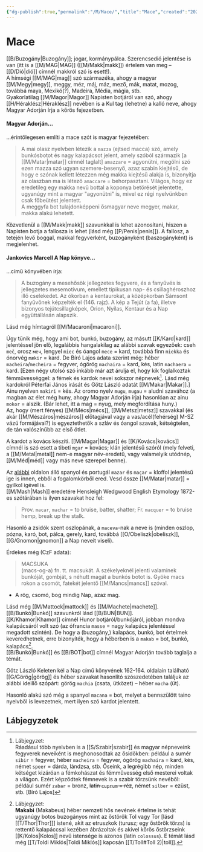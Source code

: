 ```yaml
---
{"dg-publish":true,"permalink":"/M/Mace/","title":"Mace","created":"2024-05-09T01:27","updated":"2025-09-28T21:31"}
---
```



# Mace

[[B/Buzogány\|Buzogány]]; jogar, kormánypálca. Szerencsedió jelentése is van (itt is a [[M/MAG\|MAG]] ([[M/Makk\|makk]]) értelem van meg – [[D/Dió\|dió]] címnél makkról szó is esett!).  
A hímségi [[M/MAG\|mag]] szó származéka, ahogy a magyar [[M/Megy\|megy]], meggy, méz, máj, máz, mező, mák, matat, mozog, továbbá maya, Mexikó(?), Madeira, Média, mágia, stb.  
Gyakorlatilag [[M/Magor\|Magor]] Napisten botjáról van szó, ahogy [[H/Héraklész\|Héraklész]] nevében is a Kul tag (lehetne) a kalló neve, ahogy Magyar Adorján írja a kőrös fejezetben.  

#### Magyar Adorján...

...érintőlegesen említi a mace szót is magyar fejezetében:  
> A mai olasz nyelvben létezik a `mazza` (ejtsed macca) szó, amely bunkósbotot és nagy kalapácsot jelent, amely szóból származik \[a [[M/Matar\|matar]] címnél taglalt\] `amazzare` = agyonütni, megölni szó ezen mazza szó ugyan szemere-besenyő, azaz szabin kiejtésű, de hogy e szónak kellett létezzen még makka kiejtésű alakja is, bizonyítja az olaszban ma is létező `amaccare` = behorpasztani. Világos, hogy ez eredetileg egy makka nevű bottal a koponya betörését jelentette, ugyanúgy mint a magyar "agyonütni" is, mivel ez régi nyelvünkben csak főbeütést jelentett.  
> A meggyfa bot tulajdonképpeni ősmagyar neve megyer, makar, makka alakú lehetett.  

Közvetlenül a [[M/Makk\|makk]] szavunkkal is lehet azonosítani, hiszen a Napisten botja a fallosza is lehet (lásd még [[P/Penis\|penis]]). A fallosz, a tetején levő boggal, makkal fegyverként, buzogányként (baszogányként) is megjelenhet.  

#### Jankovics Marcell A Nap könyve...  

...című könyvében írja:  
> A buzogány a mesehősök jellegzetes fegyvere, és a fanyűvés is jellegzetes mesemotívum, emellett tipikusan nap- és csillaghéroszhoz illő cselekedet. Az ókorban a kentaurokat, a középkorban Sámsont fanyűvőnek képzelték el (146. rajz). A kép a Tejút (a fa), illetve bizonyos tejútcsillagképek, Orion, Nyilas, Kentaur és a Nap együttállásán alapszik.  

Lásd még hímtagról [[M/Macaroni\|macaroni]].  

Úgy tűnik még, hogy ami bot, bunkó, buzogány, az másutt [[K/Kard\|kard]] jelentéssel jön elő, legalábbis hangalakilag az alábbi szavak egyezőek: cseh `meč`, orosz `меч`, lengyel `miec` és óangol `mece` = kard, továbbá finn `miekka` és ónorvég `mækir` = kard. De Bíró Lajos adata szerint még: héber `macheira`/`mecheira` = fegyver, ógörög `machaira` = kard, kés, latin `machaera` = kard. \[Ezen négy utolsó szó inkább már azt árulja el, hogy kik foglalkoztak fémművességgel: a fémek és kardok nevei sokszor népnevek[^1]. Lásd még kardokról Péterfai János írását és Götz László adatát [[M/Makar\|Makar]].\]  
Ainu nyelven `makiri` = kés. Az oromo nyelv `mugu`, `mugau` = aludni szavához (a magban az élet még huny, ahogy Magyar Adorján írja) hasonlóan az ainu `mokor` = alszik. (Bár lehet, itt a mag = nyug, mely megfordítása huny.)  
Az, hogy (mert fényes) [[M/Mécs\|mécs]], [[M/Metsz\|metsz]] szavakkal (és akár [[M/Mészáros\|mészáros]] előtagjával vagy a vas/acél(fehérség) M-SZ vázú formájával?) is egyeztethetők a szláv és óangol szavak, kétségtelen, de tán valószínűbb az első ötlet.  

A kardot a kovács készíti. [[M/Magar\|Magar]] és [[K/Kovács\|kovács]] címnél is szó esett a tibeti `mgar` = kovács; klán jelentésű szóról (mely felveti, a [[M/Metal\|metal]] nem-e magyar név-eredetű, vagy valamelyik utódnép, [[M/Méd\|méd]] vagy más neve szerepel benne).  

Az [alábbi](https://www.wordsense.eu/mazara/) oldalon álló spanyol és portugál `mazar` és `maçar` = kloffol jelentésű ige is innen, ebből a fogalomkörből ered. Vesd össze [[M/Matar\|matar]] = gyilkol igével is.  
[[M/Mash\|Mash]] eredetére Hensleigh Wedgwood English Etymology 1872-es szótárában is ilyen szavakat hoz fel:  
> Prov. `macar`, `machar` = to bruise, batter, shatter; Fr. `macquer` = to bruise hemp, break up the stalk.  

Hasonló a zsidók szent oszlopának, a `maceva`-nak a neve is (minden oszlop, pózna, karó, bot, pálca, gerely, kard, továbbá [[O/Obeliszk\|obeliszk]], [[G/Gnomon\|gnomon]] a Nap neveit viseli).  

Érdekes még (CzF adata):  
> MACSUKA  
>  (macs-og-a) fn. tt. macsukát. A székelyeknél jelenti valaminek bunkóját, gombját, s néhutt magát a bunkós botot is. Gyöke macs rokon a csomót, fatekét jelentő [[M/Mancs\|mancs]] szóval.  
- A rög, csomó, bog mindig Nap, azaz mag.

Lásd még [[M/Mattock\|mattock]] és [[M/Machete\|machete]]. [[B/Bunkó\|Bunkó]] szavunkról lásd [[B/BUN\|BUN]].  
[[K/Khamor\|Khamor]] címnél Hunor botjáról/bunkójáról, jobban mondva kalapácsáról volt szó (az ófrancia `masse` = nagy kalapács jelentéssel megadott szintén). De hogy a (buzogány,) kalapács, bunkó, bot értelmek keveredhetnek, erre bizonyíték, hogy a héberben is a `makab` = bot, bunkó, kalapács[^2].  
[[B/Bunkó\|Bunkó]] és [[B/BOT\|bot]] címnél Magyar Adorján tovább taglalja a témát.  

Götz László Keleten kél a Nap című könyvének 162-164. oldalain található [[G/Görög\|görög]] és héber szavakat hasonlító szószedetében találjuk az alábbi ideillő szópárt: görög `machia` (csata, ütközet) – héber `macha` (üt).

Hasonló alakú szó még a spanyol `macana` = bot, melyet a bennszülött taino nyelvből is levezetnek, mert ilyen szó kardot jelentett.  

## Lábjegyzetek

[^1]: Lábjegyzet:  
Ráadásul több nyelvben is a [[S/Szabir\|szabir]] és magyar népneveink fegyverek neveiként is meghonosodtak az ősidőkben: például a sumér `sibir` = fegyver, héber `macheira` = fegyver, ógörög `machaira` = kard, kés, német `speer` = dárda, lándzsa, stb. Őseink, a legrégibb nép, minden kétséget kizáróan a fémkohászat és fémművesség első mesterei voltak a világon. Ezért képződtek fémnevek is a szabir törzsünk nevéből: például sumér `zabar` = bronz, ~~latin `cuprum` = réz~~, német `silber` = ezüst, stb. \[Bíró Lajos\]  

[^2]: Lábjegyzet:  
**Makabi** (Makabeus) héber nemzeti hős nevének értelme is tehát ugyanúgy botos buzogányos mint az őstörök Tol vagy Tor \[lásd [[T/Thor\|Thor]]\] istené, akit az etruszkok (turusz; egy őstörök törzs) is rettentő kalapáccsal kezében ábrázoltak és akivel kőrös őstörzseink [[K/Kolos\|Kolos]] nevű istensége is azonos (latin `colossus`). E témát lásd még [[T/Toldi Miklós\|Toldi Miklós]] kapcsán [[T/Toll#Toll 2)\|toll]].  